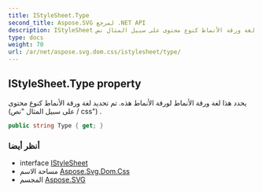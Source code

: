 ```yaml
---
title: IStyleSheet.Type
second_title: Aspose.SVG لمرجع .NET API
description: IStyleSheet ملكية. يحدد هذا لغة ورقة الأنماط لورقة الأنماط هذه. تم تحديد لغة ورقة الأنماط كنوع محتوى على سبيل المثال نص / css .
type: docs
weight: 70
url: /ar/net/aspose.svg.dom.css/istylesheet/type/
---
```

## IStyleSheet.Type property

يحدد هذا لغة ورقة الأنماط لورقة الأنماط هذه. تم تحديد لغة ورقة الأنماط كنوع محتوى (على سبيل المثال "نص / css") .

```csharp
public string Type { get; }
```

### أنظر أيضا

* interface [IStyleSheet](../)
* مساحة الاسم [Aspose.Svg.Dom.Css](../../istylesheet/)
* المجسم [Aspose.SVG](../../../)


